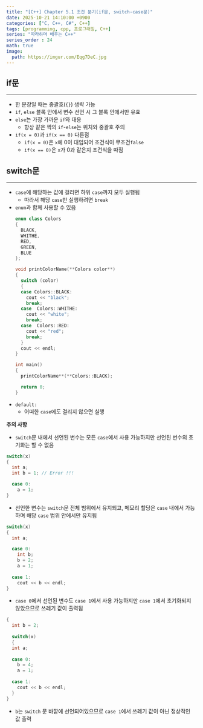 ```yaml
---
title: "[C++] Chapter 5.1 조건 분기(if문, switch-case문)"
date: 2025-10-21 14:10:00 +0900
categories: ["C, C++, C#", C++]
tags: [programming, cpp, 프로그래밍, C++]
series: "따라하며 배우는 C++"
series_order : 24
math: true
image:
  path: https://imgur.com/Eqg7DeC.jpg
---
```


## if문

---

- 한 문장일 때는 중괄호(`{}`) 생략 가능
- `if`, `else` 블록 안에서 변수 선언 시 그 블록 안에서만 유효
- `else`는 가장 가까운 `if`와 대응
  - 항상 같은 짝의 `if`-`else`는 위치와 중괄호 주의
- `if(x = 0)`과 `if(x == 0)` 다른점
  - `if(x = 0)`은 `x`에 0이 대입되어 조건식이 무조건`false`
  - `if(x == 0)`은 `x`가 0과 같은지 조건식을 따짐

## switch문

---

- `case`에 해당하는 값에 걸리면 하위 `case`까지 모두 실행됨
  - 따라서 해당 `case`만 실행하려면 `break`
- `enum`과 함께 사용할 수 있음
    ```cpp
    enum class Colors
    {
      BLACK,
      WHITHE,
      RED,
      GREEN,
      BLUE
    };

    void printColorName(**Colors color**)
    {
      switch (color)
      {
      case Colors::BLACK:
        cout << "black";
        break;
      case  Colors::WHITHE:
        cout << "white";
        break;
      case  Colors::RED:
        cout << "red";
        break;
      }
      cout << endl;
    }

    int main()
    {
      printColorName**(**Colors::BLACK);

      return 0; 
    }
    ```
- `default:`
  - 어떠한 `case`에도 걸리지 않으면 실행

**주의 사항**  

- `switch`문 내에서 선언된 변수는 모든 `case`에서 사용 가능하지만 선언된 변수의 초기화는 할 수 없음

```cpp
switch(x)
{
  int a;
  int b = 1; // Error !!!

  case 0:
    a = 1; 
}
```

- 선언한 변수는 `switch`문 전체 범위에서 유지되고, 메모리 할당은 `case` 내에서 가능하며 해당 `case` 범위 안에서만 유지됨

```cpp
switch(x)
{
  int a;

  case 0:
    int b;
    b = 2;
    a = 1;
    
  case 1:
    cout << b << endl;
}
```

- `case 0`에서 선언된 변수도 `case 1`에서 사용 가능하지만 `case 1`에서 초기화되지 않았으므로 쓰레기 값이 출력됨

```cpp
{ 
  int b = 2;
  
  switch(x)
  {
  int a;
  
  case 0:
    b = 4;
    a = 1;
    
  case 1:
    cout << b << endl;
  }
}
```

- `b`는 `switch` 문 바깥에 선언되어있으므로 `case 1`에서 쓰레기 값이 아닌 정상적인 값 출력
